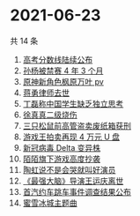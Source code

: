 # 2021-06-23

共 14 条

<!-- BEGIN -->
<!-- 最后更新时间 Wed Jun 23 2021 20:06:47 GMT+0800 (China Standard Time) -->

1. [高考分数线陆续公布](https://www.zhihu.com/search?q=高考分数线)
2. [孙杨被禁赛 4 年 3 个月](https://www.zhihu.com/search?q=孙杨)
3. [原神新角色枫原万叶 pv](https://www.zhihu.com/search?q=原神)
4. [蒋勇律师去世](https://www.zhihu.com/search?q=蒋勇)
5. [丁磊称中国学生缺乏独立思考](https://www.zhihu.com/search?q=丁磊)
6. [徐真真二级烧伤](https://www.zhihu.com/search?q=徐真真)
7. [三只松鼠前高管盗卖废纸箱获刑](https://www.zhihu.com/search?q=三只松鼠)
8. [游戏王拍卖再现 4 万元 U 盘](https://www.zhihu.com/search?q=游戏王)
9. [新冠病毒 Delta 变异株](https://www.zhihu.com/search?q=新冠病毒)
10. [陌陌旗下游戏高度抄袭](https://www.zhihu.com/search?q=黑帝斯)
11. [陶虹说不是会哭就叫好演员](https://www.zhihu.com/search?q=陶虹说不是会哭就叫好演员)
12. [《最强大脑》导演王运庆离世](https://www.zhihu.com/search?q=最强大脑导演王运庆)
13. [首汽约车跳车事件调查结果公布](https://www.zhihu.com/search?q=首汽约车)
14. [蜜雪冰城主题曲](https://www.zhihu.com/search?q=蜜雪冰城)

<!-- END -->
